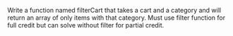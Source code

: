Write a function named filterCart that takes a cart and a category and will return an array of only items with that category. Must use filter function for full credit but can solve without filter for partial credit.


